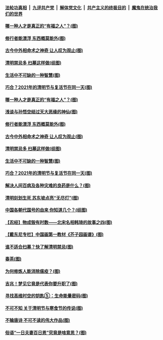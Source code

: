 

####  [法轮功真相](../../../../basic/blob/master/README.md?t=04060101) &nbsp;|&nbsp; [九评共产党](../../../../9ping.md/blob/master/README.md?t=04060101) &nbsp;|&nbsp; [解体党文化](../../../../jtdwh.md/blob/master/README.md?t=04060101)  &nbsp;|&nbsp; [共产主义的终极目的](../../../../gczydzjmd.md/blob/master/README.md?t=04060101) &nbsp;|&nbsp; [魔鬼在统治我们的世界](../../../../mgztzwmdsj.md/blob/master/README.md?t=04060101) 

#### [哪一种人才是真正的“有福之人”？(图)](../pages/p7/967738.md?t=04060101) 

#### [修行者能漂浮 东西概莫能外(图)](../pages/p7/967726.md?t=04060101) 

#### [古今中外相命术之神奇 让人叹为观止(图)](../pages/p7/964466.md?t=04060101) 

#### [清明禁忌多 扫墓这样做(组图)](../pages/p7/967619.md?t=04060101) 

#### [生活中不可缺的一种智慧(图)](../pages/p7/966382.md?t=04060101) 

#### [巧合？2021年的清明节与复活节在同一天(图)](../pages/p7/967641.md?t=04060101) 

#### [哪一种人才是真正的“有福之人”？(图)](../pages/p7/967738.md?t=04060101) 

#### [浅谈与孙悟空结过天大恶缘的神仙(图)](../pages/p7/967728.md?t=04060101) 

#### [修行者能漂浮 东西概莫能外(图)](../pages/p7/967726.md?t=04060101) 

#### [古今中外相命术之神奇 让人叹为观止(图)](../pages/p7/964466.md?t=04060101) 

#### [清明禁忌多 扫墓这样做(组图)](../pages/p7/967619.md?t=04060101) 

#### [生活中不可缺的一种智慧(图)](../pages/p7/966382.md?t=04060101) 

#### [巧合？2021年的清明节与复活节在同一天(图)](../pages/p7/967641.md?t=04060101) 

#### [解决人间百病及各种灾难的良药是什么？(图)](../pages/p7/967562.md?t=04060101) 

#### [清明刻划生死 苏东坡点亮“无尽灯”(图)](../pages/p7/967658.md?t=04060101) 

#### [中国各朝代国号的由来 你知道几个？(组图)](../pages/p7/967358.md?t=04060101) 

#### [【忍经】物成毁有时数——北宋名相韩琦的故事之四(图)](../pages/p7/967312.md?t=04060101) 

#### [【戴东尼专栏】中国画第一教材《芥子园画谱》(图)](../pages/p7/961635.md?t=04060101) 

#### [谁不适合扫墓？快了解清明禁忌(图)](../pages/p7/967448.md?t=04060101) 

#### [春茶(图)](../pages/p7/967590.md?t=04060101) 

#### [为何修炼人能消除瘟疫？(图)](../pages/p7/967452.md?t=04060101) 

#### [吉兆！梦见它竟是代表你要升职了(图)](../pages/p7/967421.md?t=04060101) 

#### [寻找高维时空的钥匙⑤：生命能量密码(图)](../pages/p7/967340.md?t=04060101) 

#### [不可不知 关于清明节与寒食节的传说(图)](../pages/p7/967198.md?t=04060101) 

#### [不输唐诗 不可不读的伟大作品(图)](../pages/p7/967420.md?t=04060101) 

#### [俗语“一日夫妻百日恩”究竟是啥意思？(图)](../pages/p7/967295.md?t=04060101) 

